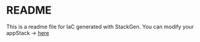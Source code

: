 # README
This is a readme file for IaC generated with StackGen.
You can modify your appStack -> [here](http://main.dev.stackgen.com/appstacks/f963f7f3-e86b-4a89-8412-dd164bf4c497)
